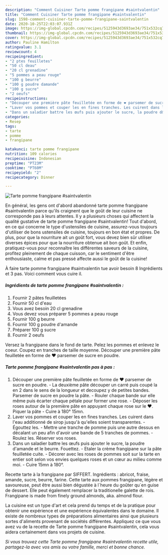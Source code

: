 ```yaml
---
description: "Comment Cuisiner Tarte pomme frangipane #saintvalentin"
title: "Comment Cuisiner Tarte pomme frangipane #saintvalentin"
slug: 1598-comment-cuisiner-tarte-pomme-frangipane-saintvalentin
date: 2020-10-25T22:03:07.931Z
image: https://img-global.cpcdn.com/recipes/5125943d3693ae34/751x532cq70/tarte-pomme-frangipane-saintvalentin-photo-principale-de-la-recette.jpg
thumbnail: https://img-global.cpcdn.com/recipes/5125943d3693ae34/751x532cq70/tarte-pomme-frangipane-saintvalentin-photo-principale-de-la-recette.jpg
cover: https://img-global.cpcdn.com/recipes/5125943d3693ae34/751x532cq70/tarte-pomme-frangipane-saintvalentin-photo-principale-de-la-recette.jpg
author: Pauline Hamilton
ratingvalue: 3.1
reviewcount: 4
recipeingredient:
- "2 ptes feuilletes"
- "50 cl deau"
- "20 cl grenadine"
- "5 pommes a peau rouge"
- "100 g beurre"
- "100 g poudre damande"
- "100 g sucre"
- "2 oeufs"
recipeinstructions:
- "Découper une première pâte feuilletée en forme de ❤️ parsemer de sucre en poudre.  La deuxième pâte découper un carré puis coupé la en 2 dans le sens de la longueur et decoupez y de petites bandes. Parsemer de sucre en poudre la pâte.  Rouler chaque bande sur elle même puis écarter chaque pétale pour former une rose. Déposer les roses autour de la première pâte en appuyant chaque rose sur le ❤️. Piquer la pâte  Cuire à 180° 15mn."
- "Laver vos pommes et couper les en fines tranches. Les cuirent dans l&#39;eau additionné de sirop jusqu&#39;à qu&#39;elles soient transparentes. Égouttez les. Mettre une tranche de pomme puis une autre dessus en décalant un peu afin d&#39;avoir une bande de 5 tranches de pommes. Roulez les. Réserver vos roses."
- "Dans un saladier battre les œufs puis ajouter le sucre, la poudre d&#39;amande et le beurre. Fouettez. Etaler la crème frangipane sur la pâte feuilletée cuite. Décorer avec les roses de pommes soit sur la tarte en entier soit selon vos envies quelques roses et un cœur au milieu comme moi.  Cuire 15mn à 180°."
categories:
- Resep
tags:
- tarte
- pomme
- frangipane

katakunci: tarte pomme frangipane 
nutrition: 109 calories
recipecuisine: Indonesian
preptime: "PT23M"
cooktime: "PT60M"
recipeyield: "2"
recipecategory: Dinner

---
```



![Tarte pomme frangipane #saintvalentin](https://img-global.cpcdn.com/recipes/5125943d3693ae34/751x532cq70/tarte-pomme-frangipane-saintvalentin-photo-principale-de-la-recette.jpg)

En général, les gens ont d'abord abandonné tarte pomme frangipane #saintvalentin parce qu'ils craignent que le goût de leur cuisine ne corresponde pas à leurs attentes. Il y a plusieurs choses qui affectent la qualité gustative de tarte pomme frangipane #saintvalentin! Tout d'abord, en ce qui concerne le type d'ustensiles de cuisine, assurez-vous toujours d'utiliser de bons ustensiles de cuisine, toujours en bon état et propres. De plus, pour que la nourriture ait un goût fort, vous devez bien sûr utiliser diverses épices pour que la nourriture obtenue ait bon goût. Et enfin, pratiquez-vous pour reconnaître les différentes saveurs de la cuisine, profitez pleinement de chaque cuisson, car le sentiment d'être enthousiaste, calme et pas pressé affecte aussi le goût de la cuisine!

<!--inarticleads1-->

À faire tarte pomme frangipane #saintvalentin tue avoir besoin 8 Ingrédients et 3 pas. Voici comment vous cuire il.

##### Ingrédients de tarte pomme frangipane #saintvalentin :

1. Fournir 2 pâtes feuilletées
1. Fournir 50 cl d&#39;eau
1. Vous avez besoin 20 cl grenadine
1. Vous devez vous préparer 5 pommes a peau rouge
1. Fournir 100 g beurre
1. Fournir 100 g poudre d&#39;amande
1. Préparer 100 g sucre
1. Fournir 2 oeufs


Versez la frangipane dans le fond de tarte. Pelez les pommes et enlevez le coeur. Coupez en tranches de taille moyenne. Découper une première pâte feuilletée en forme de ❤️ parsemer de sucre en poudre. 

<!--inarticleads2-->

##### Tarte pomme frangipane #saintvalentin pas à pas :

1. Découper une première pâte feuilletée en forme de ❤️ parsemer de sucre en poudre.  - La deuxième pâte découper un carré puis coupé la en 2 dans le sens de la longueur et decoupez y de petites bandes. Parsemer de sucre en poudre la pâte.  - Rouler chaque bande sur elle même puis écarter chaque pétale pour former une rose. - Déposer les roses autour de la première pâte en appuyant chaque rose sur le ❤️. Piquer la pâte  - Cuire à 180° 15mn.
1. Laver vos pommes et couper les en fines tranches. Les cuirent dans l&#39;eau additionné de sirop jusqu&#39;à qu&#39;elles soient transparentes. - Égouttez les. - Mettre une tranche de pomme puis une autre dessus en décalant un peu afin d&#39;avoir une bande de 5 tranches de pommes. - Roulez les. Réserver vos roses.
1. Dans un saladier battre les œufs puis ajouter le sucre, la poudre d&#39;amande et le beurre. Fouettez. - Etaler la crème frangipane sur la pâte feuilletée cuite. - Décorer avec les roses de pommes soit sur la tarte en entier soit selon vos envies quelques roses et un cœur au milieu comme moi.  - Cuire 15mn à 180°.


Recette tarte à la frangipane par SIFFERT. Ingrédients : abricot, fraise, amande, sucre, beurre, farine. Cette tarte aux pommes frangipane, légère et savoureuse, peut être aussi bien dégustée à l´heure du goûter qu`en guise de dessert. Elle peut également remplacer la traditionelle galette de rois. Frangipane is made from finely ground almonds, aka. almond flour. 

<!--inarticleads1-->

<p>
La cuisine est un type d'art et cela prend du temps et de la pratique pour obtenir une expérience et une expérience équivalentes dans le domaine. Il existe de nombreux types de préparations alimentaires ainsi que plusieurs sortes d'aliments provenant de sociétés différentes. Appliquez ce que vous avez vu de la recette de Tarte pomme frangipane #saintvalentin, cela vous aidera certainement dans vos projets de cuisine.
</p>

<p>
<i>Si vous trouvez cette Tarte pomme frangipane #saintvalentin recette utile, partagez-la avec vos amis ou votre famille, merci et bonne chance.</i>
</p>
